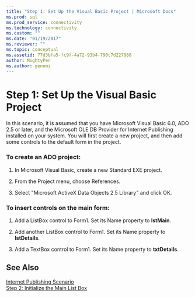 ```yaml
---
title: "Step 1: Set Up the Visual Basic Project | Microsoft Docs"
ms.prod: sql
ms.prod_service: connectivity
ms.technology: connectivity
ms.custom: ""
ms.date: "01/19/2017"
ms.reviewer: ""
ms.topic: conceptual
ms.assetid: 77d3bfa5-fc9f-4a72-93b4-790c7d227988
author: MightyPen
ms.author: genemi
---
```

# Step 1: Set Up the Visual Basic Project
In this scenario, it is assumed that you have Microsoft Visual Basic 6.0, ADO 2.5 or later, and the Microsoft OLE DB Provider for Internet Publishing installed on your system. You will first create a new project, and then add some controls to the default form in the project.  
  
### To create an ADO project:  
  
1.  In Microsoft Visual Basic, create a new Standard EXE project.  
  
2.  From the Project menu, choose References.  
  
3.  Select "Microsoft ActiveX Data Objects 2.5 Library" and click OK.  
  
### To insert controls on the main form:  
  
1.  Add a ListBox control to Form1. Set its Name property to **lstMain**.  
  
2.  Add another ListBox control to Form1. Set its Name property to **lstDetails**.  
  
3.  Add a TextBox control to Form1. Set its Name property to **txtDetails**.  
  
## See Also  
 [Internet Publishing Scenario](../../../ado/guide/data/internet-publishing-scenario.md)   
 [Step 2: Initialize the Main List Box](../../../ado/guide/data/step-2-initialize-the-main-list-box.md)
